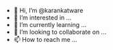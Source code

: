 - 👋 Hi, I’m @karankatware
- 👀 I’m interested in ...
- 🌱 I’m currently learning ...
- 💞️ I’m looking to collaborate on ...
- 📫 How to reach me ...

<!---
karankatware/karankatware is a ✨ special ✨ repository because its `README.md` (this file) appears on your GitHub profile.
You can click the Preview link to take a look at your changes.
--->
